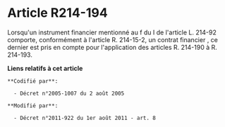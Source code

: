 # Article R214-194

Lorsqu'un instrument financier mentionné au f du I de l'article L. 214-92                    comporte, conformément à
l'article R. 214-15-2, un contrat financier , ce dernier est pris en compte pour l'application des articles R. 214-190 à R.
214-193.

**Liens relatifs à cet article**

	**Codifié par**:

	  - Décret n°2005-1007 du 2 août 2005

	**Modifié par**:

	  - Décret n°2011-922 du 1er août 2011 - art. 8
